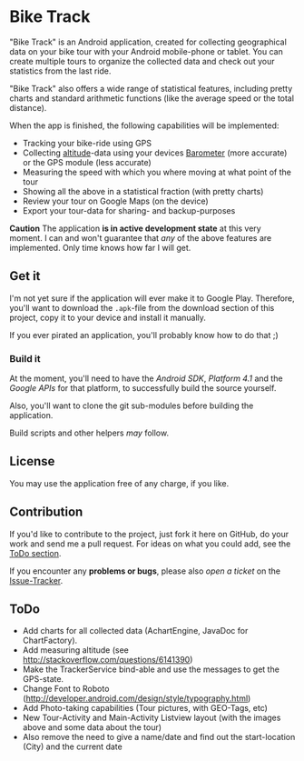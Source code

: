 # Bike Track

"Bike Track" is an Android application, created for collecting geographical data on your bike tour with your Android mobile-phone or tablet. You can create multiple tours to organize the collected data and check out your statistics from the last ride.

"Bike Track" also offers a wide range of statistical features, including pretty charts and standard arithmetic functions (like the average speed or the total distance).

When the app is finished, the following capabilities will be implemented:

* Tracking your bike-ride using GPS
* Collecting [altitude](http://en.wikipedia.org/wiki/Altitude)-data using your devices [Barometer](http://en.wikipedia.org/wiki/Barometer) (more accurate) or the GPS module (less accurate)
* Measuring the speed with which you where moving at what point of the tour
* Showing all the above in a statistical fraction (with pretty charts)
* Review your tour on Google Maps (on the device)
* Export your tour-data for sharing- and backup-purposes

**Caution** The application **is in active development state** at this very moment. I can and won't guarantee that *any* of the above features are implemented. Only time knows how far I will get.

## Get it

I'm not yet sure if the application will ever make it to Google Play. Therefore, you'll want to download the `.apk`-file from the download section of this project, copy it to your device and install it manually.

If you ever pirated an application, you'll probably know how to do that ;)

### Build it

At the moment, you'll need to have the *Android SDK*, *Platform 4.1* and the *Google APIs* for that platform, to successfully build the source yourself.

Also, you'll want to clone the git sub-modules before building the application.

Build scripts and other helpers *may* follow.

## License

You may use the application free of any charge, if you like.

## Contribution

If you'd like to contribute to the project, just fork it here on GitHub, do your work and send me a pull request. For ideas on what you could add, see the [ToDo section](#todo).

If you encounter any **problems or bugs**, please also *open a ticket* on the [Issue-Tracker](https://github.com/LukasKnuth/bike-track/issues).

## ToDo

* Add charts for all collected data (AchartEngine, JavaDoc for ChartFactory).
* Add measuring altitude (see http://stackoverflow.com/questions/6141390)
* Make the TrackerService bind-able and use the messages to get the GPS-state.
* Change Font to Roboto (http://developer.android.com/design/style/typography.html)
* Add Photo-taking capabilities (Tour pictures, with GEO-Tags, etc)
* New Tour-Activity and Main-Activity Listview layout (with the images above and some data about the tour)
* Also remove the need to give a name/date and find out the start-location (City) and the current date
